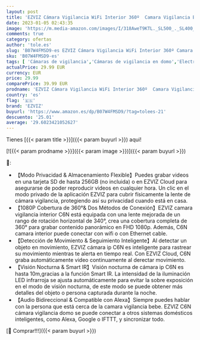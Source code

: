 ```yaml
---
layout: post
title: 'EZVIZ Cámara Vigilancia WiFi Interior 360º  Camara Vigilancia Bebe 1080P  Visión Nocturna  Audio Bidireccional  Detección de Movimiento  Control Remoto  Compatible con Alexa  Andriod/iOS  Modelo C6N'
date: 2023-01-05 02:43:35
image: 'https://m.media-amazon.com/images/I/318AweT9KTL._SL500_._SL400_.jpg'
comments: true
category: ofertas
author: 'tole.es'
slug: 'B07W4FMSD9-es EZVIZ Cámara Vigilancia WiFi Interior 360º Camara...'
sku: 'B07W4FMSD9-es'
tags: [ 'Cámaras de vigilancia','Cámaras de vigilancia en domo','Electrónica','Fotografía y videocámaras','alexa','ezviz','🇪🇸', ]
actualPrice: 29.99 EUR
currency: EUR
price: 29.99
comparePrice: 39.99 EUR
prodname: 'EZVIZ Cámara Vigilancia WiFi Interior 360º  Camara Vigilancia Bebe 1080P  Visión Nocturna  Audio Bidireccional  Detección de Movimiento  Control Remoto  Compatible con Alexa  Andriod/iOS  Modelo C6N'
country: 'es'
flag: '🇪🇸'
brand: 'EZVIZ'
buyurl: 'https://www.amazon.es/dp/B07W4FMSD9/?tag=tolees-21'
descuento: '25.01'
average: '29.6023421052627'
---
```


Tienes [{{< param title >}}]({{< param buyurl >}}) aqui!

[![{{< param prodname >}}]({{< param image >}})]({{< param buyurl >}})

🔎:

- 【Modo Privacidad & Almacenamiento Flexible】Puedes grabar videos en una tarjeta SD de hasta 256GB (no incluida) o en EZVIZ Cloud para asegurarse de poder reproducir videos en cualquier hora. Un clic en el modo privado de la aplicación EZVIZ para cubrir físicamente la lente de cámara vigilancia, protegiendo así su privacidad cuando está en casa.
- 【1080P Cobertura de 360​​°& Dos Métodos de Conexión】EZVIZ camara vigilancia interior C6N está equipada con una lente mejorada de un rango de rotación horizontal de 340°, crea una cobertura completa de 360​​° para grabar contenido panorámico en FHD 1080p. Además, C6N camara interior puede conectar con wifi o con Ethernet cable.
- 【Detección de Movimiento & Seguimiento Inteligente】Al detectar un objeto en movimiento, EZVIZ cámara ip C6N es inteligente para rastrear su movimiento mientras te alerta en tiempo real. Con EZVIZ Cloud, C6N graba automáticamente video continuamente al derectar movimiento.
- 【Visión Nocturna & Smart IR】Visión nocturna de cámara ip C6N es hasta 10m,gracias a la función Smart IR. La intensidad de la iluminación LED infrarroja se ajusta automáticamente para evitar la sobre exposición en el modo de visión nocturna, de este modo se puede obtener más detalles del objeto o persona capturada durante la noche.
- 【Audio Bidireccional & Compatible con Alexa】Siempre puedes hablar con la persona que está cerca de la camara vigilancia bebe. EZVIZ C6N cámara vigilancia domo se puede conectar a otros sistemas domésticos inteligentes, como Alexa, Google o IFTTT, y sincronizar todo.

[🛒 Comprar!!!]({{< param buyurl >}})
